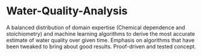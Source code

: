 # Water-Quality-Analysis
A balanced distribution of domain expertise (Chemical dependence and stoichiometry) and machine learning algorithms to derive the most accurate estimate of water quality over given time. Emphasis on algorithms that have been tweaked to bring about good results. Proof-driven and tested concept. 

